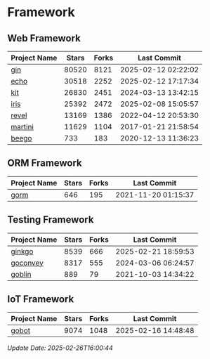 # Framework

## Web Framework
| Project Name | Stars | Forks | Last Commit |
| ------------ | ----- | ----- | ----------- |
| [gin](https://github.com/gin-gonic/gin) | 80520 | 8121 | 2025-02-12 02:22:02 |
| [echo](https://github.com/labstack/echo) | 30518 | 2252 | 2025-02-12 17:17:34 |
| [kit](https://github.com/go-kit/kit) | 26830 | 2451 | 2024-03-13 13:42:15 |
| [iris](https://github.com/kataras/iris) | 25392 | 2472 | 2025-02-08 15:05:57 |
| [revel](https://github.com/revel/revel) | 13169 | 1386 | 2022-04-12 20:53:30 |
| [martini](https://github.com/go-martini/martini) | 11629 | 1104 | 2017-01-21 21:58:54 |
| [beego](https://github.com/astaxie/beego) | 733 | 183 | 2020-12-13 11:36:23 |

## ORM Framework
| Project Name | Stars | Forks | Last Commit |
| ------------ | ----- | ----- | ----------- |
| [gorm](https://github.com/jinzhu/gorm) | 646 | 195 | 2021-11-20 01:15:37 |

## Testing Framework
| Project Name | Stars | Forks | Last Commit |
| ------------ | ----- | ----- | ----------- |
| [ginkgo](https://github.com/onsi/ginkgo) | 8539 | 666 | 2025-02-21 18:59:53 |
| [goconvey](https://github.com/smartystreets/goconvey) | 8317 | 555 | 2024-03-06 06:24:57 |
| [goblin](https://github.com/franela/goblin) | 889 | 79 | 2021-10-03 14:34:22 |

## IoT Framework
| Project Name | Stars | Forks | Last Commit |
| ------------ | ----- | ----- | ----------- |
| [gobot](https://github.com/hybridgroup/gobot) | 9074 | 1048 | 2025-02-16 14:48:48 |

*Update Date: 2025-02-26T16:00:44*